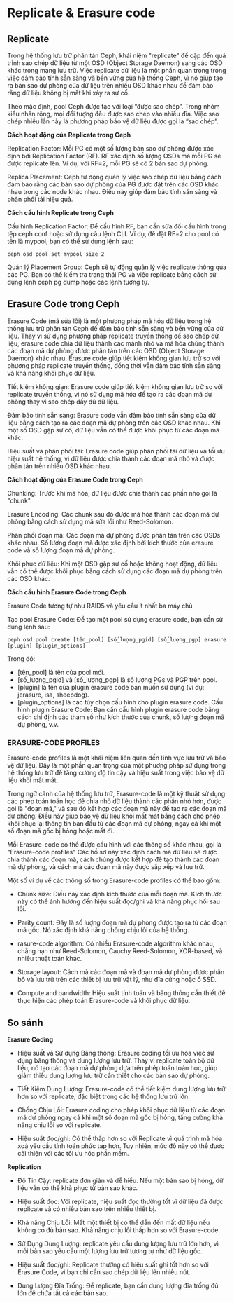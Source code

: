 # Replicate & Erasure code

## Replicate                                                          

Trong hệ thống lưu trữ phân tán Ceph, khái niệm "replicate" đề cập đến quá trình sao chép dữ liệu từ một OSD (Object Storage Daemon) sang các OSD khác trong mạng lưu trữ. Việc replicate dữ liệu là một phần quan trọng trong việc đảm bảo tính sẵn sàng và bền vững của hệ thống Ceph, vì nó giúp tạo ra bản sao dự phòng của dữ liệu trên nhiều OSD khác nhau để đảm bảo rằng dữ liệu không bị mất khi xảy ra sự cố.

Theo mặc định, pool Ceph được tạo với loại “được sao chép”. Trong nhóm kiểu nhân rộng, mọi đối tượng đều được sao chép vào nhiều đĩa. Việc sao chép nhiều lần này là phương pháp bảo vệ dữ liệu được gọi là “sao chép”.

**Cách hoạt động của Replicate trong Ceph**

Replication Factor: Mỗi PG có một số lượng bản sao dự phòng được xác định bởi Replication Factor (RF). RF xác định số lượng OSDs mà mỗi PG sẽ được replicate lên. Ví dụ, với RF=2, mỗi PG sẽ có 2 bản sao dự phòng.

Replica Placement: Ceph tự động quản lý việc sao chép dữ liệu bằng cách đảm bảo rằng các bản sao dự phòng của PG được đặt trên các OSD khác nhau trong các node khác nhau. Điều này giúp đảm bảo tính sẵn sàng và phân phối tải hiệu quả.

**Cách cấu hình Replicate trong Ceph**

Cấu hình Replication Factor: Để cấu hình RF, bạn cần sửa đổi cấu hình trong tệp ceph.conf hoặc sử dụng câu lệnh CLI. Ví dụ, để đặt RF=2 cho pool có tên là mypool, bạn có thể sử dụng lệnh sau:

    ceph osd pool set mypool size 2

Quản lý Placement Group: Ceph sẽ tự động quản lý việc replicate thông qua các PG. Bạn có thể kiểm tra trạng thái PG và việc replicate bằng cách sử dụng lệnh ceph pg dump hoặc các lệnh tương tự.


## Erasure Code trong Ceph

Erasure Code (mã sửa lỗi) là một phương pháp mã hóa dữ liệu trong hệ thống lưu trữ phân tán Ceph để đảm bảo tính sẵn sàng và bền vững của dữ liệu. Thay vì sử dụng phương pháp replicate truyền thống để sao chép dữ liệu, erasure code chia dữ liệu thành các mảnh nhỏ và mã hóa chúng thành các đoạn mã dự phòng được phân tán trên các OSD (Object Storage Daemon) khác nhau. Erasure code giúp tiết kiệm không gian lưu trữ so với phương pháp replicate truyền thống, đồng thời vẫn đảm bảo tính sẵn sàng và khả năng khôi phục dữ liệu.

Tiết kiệm không gian: Erasure code giúp tiết kiệm không gian lưu trữ so với replicate truyền thống, vì nó sử dụng mã hóa để tạo ra các đoạn mã dự phòng thay vì sao chép đầy đủ dữ liệu.

Đảm bảo tính sẵn sàng: Erasure code vẫn đảm bảo tính sẵn sàng của dữ liệu bằng cách tạo ra các đoạn mã dự phòng trên các OSD khác nhau. Khi một số OSD gặp sự cố, dữ liệu vẫn có thể được khôi phục từ các đoạn mã khác.

Hiệu suất và phân phối tải: Erasure code giúp phân phối tải dữ liệu và tối ưu hiệu suất hệ thống, vì dữ liệu được chia thành các đoạn mã nhỏ và được phân tán trên nhiều OSD khác nhau.

**Cách hoạt động của Erasure Code trong Ceph**

Chunking: Trước khi mã hóa, dữ liệu được chia thành các phần nhỏ gọi là "chunk".

Erasure Encoding: Các chunk sau đó được mã hóa thành các đoạn mã dự phòng bằng cách sử dụng mã sửa lỗi như Reed-Solomon.

Phân phối đoạn mã: Các đoạn mã dự phòng được phân tán trên các OSDs khác nhau. Số lượng đoạn mã được xác định bởi kích thước của erasure code và số lượng đoạn mã dự phòng.

Khôi phục dữ liệu: Khi một OSD gặp sự cố hoặc không hoạt động, dữ liệu vẫn có thể được khôi phục bằng cách sử dụng các đoạn mã dự phòng trên các OSD khác.

**Cách cấu hình Erasure Code trong Ceph**

Erasure Code tương tự như RAID5 và yêu cầu ít nhất ba máy chủ

Tạo pool Erasure Code: Để tạo một pool sử dụng erasure code, bạn cần sử dụng lệnh sau:


    ceph osd pool create [tên_pool] [số_lượng_pgid] [số_lượng_pgp] erasure [plugin] [plugin_options]

Trong đó:
- [tên_pool] là tên của pool mới.         
- [số_lượng_pgid] và [số_lượng_pgp] là số lượng PGs và PGP trên pool.         
- [plugin] là tên của plugin erasure code bạn muốn sử dụng (ví dụ: jerasure, isa, sheepdog).          
- [plugin_options] là các tùy chọn cấu hình cho plugin erasure code. 
Cấu hình plugin Erasure Code: Bạn cần cấu hình plugin erasure code bằng cách chỉ định các tham số như kích thước của chunk, số lượng đoạn mã dự phòng, v.v.

### ERASURE-CODE PROFILES

Erasure-code profiles là một khái niệm liên quan đến lĩnh vực lưu trữ và bảo vệ dữ liệu. Đây là một phần quan trọng của  một phương pháp sử dụng trong hệ thống lưu trữ để tăng cường độ tin cậy và hiệu suất trong việc bảo vệ dữ liệu khỏi mất mát.

Trong ngữ cảnh của hệ thống lưu trữ, Erasure-code là một kỹ thuật sử dụng các phép toán toán học để chia nhỏ dữ liệu thành các phần nhỏ hơn, được gọi là "đoạn mã," và sau đó kết hợp các đoạn mã này để tạo ra các đoạn mã dự phòng. Điều này giúp bảo vệ dữ liệu khỏi mất mát bằng cách cho phép khôi phục lại thông tin ban đầu từ các đoạn mã dự phòng, ngay cả khi một số đoạn mã gốc bị hỏng hoặc mất đi.

Mỗi Erasure-code có thể được cấu hình với các thông số khác nhau, gọi là "Erasure-code profiles" Các hồ sơ này xác định cách mà dữ liệu sẽ được chia thành các đoạn mã, cách chúng được kết hợp để tạo thành các đoạn mã dự phòng, và cách mà các đoạn mã này được sắp xếp và lưu trữ.

Một số ví dụ về các thông số trong Erasure-code profiles có thể bao gồm:

- Chunk size: Điều này xác định kích thước của mỗi đoạn mã. Kích thước này có thể ảnh hưởng đến hiệu suất đọc/ghi và khả năng phục hồi sau lỗi.

- Parity count: Đây là số lượng đoạn mã dự phòng được tạo ra từ các đoạn mã gốc. Nó xác định khả năng chống chịu lỗi của hệ thống.

- rasure-code algorithm: Có nhiều Erasure-code algorithm khác nhau, chẳng hạn như Reed-Solomon, Cauchy Reed-Solomon, XOR-based, và nhiều thuật toán khác.

- Storage layout: Cách mà các đoạn mã và đoạn mã dự phòng được phân bố và lưu trữ trên các thiết bị lưu trữ vật lý, như đĩa cứng hoặc ổ SSD.

- Compute and bandwidth: Hiệu suất tính toán và băng thông cần thiết để thực hiện các phép toán Erasure-code và khôi phục dữ liệu.

## So sánh
**Erasure Coding**

- Hiệu suất và Sử dụng Băng thông: Erasure coding tối ưu hóa việc sử dụng băng thông và dung lượng lưu trữ. Thay vì replicate toàn bộ dữ liệu, nó tạo các đoạn mã dự phòng dựa trên phép toán toán học, giúp giảm thiểu dung lượng lưu trữ cần thiết cho các bản sao dự phòng.

- Tiết Kiệm Dung Lượng: Erasure-code có thể tiết kiệm dung lượng lưu trữ hơn so với replicate, đặc biệt trong các hệ thống lưu trữ lớn.

- Chống Chịu Lỗi: Erasure coding cho phép khôi phục dữ liệu từ các đoạn mã dự phòng ngay cả khi một số đoạn mã gốc bị hỏng, tăng cường khả năng chịu lỗi so với replicate.

- Hiệu suất đọc/ghi: Có thể thấp hơn so với Replicate vì quá trình mã hóa xoá yêu cầu tính toán phức tạp hơn. Tuy nhiên, mức độ này có thể được cải thiện với các tối ưu hóa phần mềm.

**Replication**

- Độ Tin Cậy: replicate đơn giản và dễ hiểu. Nếu một bản sao bị hỏng, dữ liệu vẫn có thể khả phục từ bản sao khác.

- Hiệu suất đọc: Với replicate, hiệu suất đọc thường tốt vì dữ liệu đã được replicate và có nhiều bản sao trên nhiều thiết bị.

- Khả năng Chịu Lỗi: Mất một thiết bị có thể dẫn đến mất dữ liệu nếu không có đủ bản sao. Khả năng chịu lỗi thấp hơn so với Erasure-code.

- Sử Dụng Dung Lượng: replicate yêu cầu dung lượng lưu trữ lớn hơn, vì mỗi bản sao yêu cầu một lượng lưu trữ tương tự như dữ liệu gốc.

- Hiệu suất đọc/ghi: Replicate thường có hiệu suất ghi tốt hơn so với Erasure Code, vì bạn chỉ cần sao chép dữ liệu lên nhiều nút.

- Dung Lượng Đĩa Trống: Để replicate, bạn cần dung lượng đĩa trống đủ lớn để chứa tất cả các bản sao.










